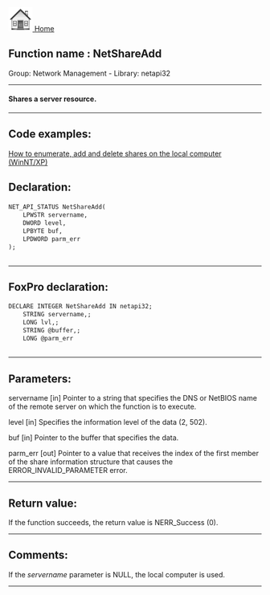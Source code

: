 [<img src="../../images/home.png"> Home ](https://github.com/VFPX/Win32API)  

## Function name : NetShareAdd
Group: Network Management - Library: netapi32    
***  


#### Shares a server resource.
***  


## Code examples:
[How to enumerate, add and delete shares on the local computer (WinNT/XP)](../../samples/sample_351.md)  

## Declaration:
```foxpro  
NET_API_STATUS NetShareAdd(
	LPWSTR servername,
	DWORD level,
	LPBYTE buf,
	LPDWORD parm_err
);
  
```  
***  


## FoxPro declaration:
```foxpro  
DECLARE INTEGER NetShareAdd IN netapi32;
	STRING servername,;
	LONG lvl,;
	STRING @buffer,;
	LONG @parm_err
  
```  
***  


## Parameters:
servername 
[in] Pointer to a string that specifies the DNS or NetBIOS name of the remote server on which the function is to execute.

level 
[in] Specifies the information level of the data (2, 502).

buf 
[in] Pointer to the buffer that specifies the data.

parm_err 
[out] Pointer to a value that receives the index of the first member of the share information structure that causes the ERROR_INVALID_PARAMETER error.  
***  


## Return value:
If the function succeeds, the return value is NERR_Success (0).  
***  


## Comments:
If the <Em>servername</Em> parameter is NULL, the local computer is used.  
  
***  

